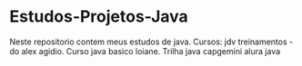 # Estudos-Projetos-Java
Neste repositorio contem meus estudos de java.
Cursos: jdv treinamentos - do alex agidio.
Curso java basico loiane.
Trilha java capgemini
alura java

